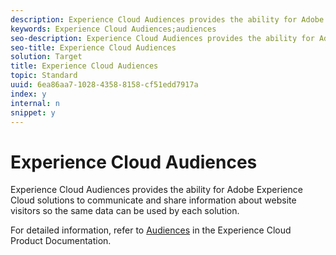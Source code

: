 ```yaml
---
description: Experience Cloud Audiences provides the ability for Adobe Experience Cloud solutions to communicate and share information about website visitors so the same data can be used by each solution.
keywords: Experience Cloud Audiences;audiences
seo-description: Experience Cloud Audiences provides the ability for Adobe Experience Cloud solutions to communicate and share information about website visitors so the same data can be used by each solution.
seo-title: Experience Cloud Audiences
solution: Target
title: Experience Cloud Audiences
topic: Standard
uuid: 6ea86aa7-1028-4358-8158-cf51edd7917a
index: y
internal: n
snippet: y
---
```


# Experience Cloud Audiences

Experience Cloud Audiences provides the ability for Adobe Experience Cloud solutions to communicate and share information about website visitors so the same data can be used by each solution.

For detailed information, refer to [Audiences](https://marketing.adobe.com/resources/help/en_US/mcloud/audience_library.html) in the Experience Cloud Product Documentation. 
